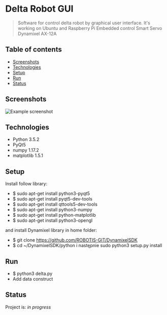 # Delta Robot GUI
> Software for control delta robot by graphical user interface. 
> It's working on Ubuntu and Raspberry Pi 
> Embedded control Smart Servo Dynamixel AX-12A

## Table of contents
* [Screenshots](#screenshots)
* [Technologies](#technologies)
* [Setup](#setup)
* [Run](#run)
* [Status](#status)

## Screenshots
![Example screenshot](.konstrukcja.png)

## Technologies
* Python 	3.5.2
* PyQt5
* numpy  	1.17.2
* matplotlib  	1.5.1

## Setup
Install follow library:

* $ sudo apt-get install python3-pyqt5
* $ sudo apt-get install pyqt5-dev-tools
* $ sudo apt-get install qttools5-dev-tools
* $ sudo apt-get install python3-numpy
* $ sudo apt-get install python-matplotlib
* $ sudo apt-get install python3-opengl
	
and install Dynamixel library in home folder:

* $ git clone https://github.com/ROBOTIS-GIT/DynamixelSDK
* $ cd ~/DynamixelSDK/python i następnie sudo python3 setup.py install

## Run
* $ python3 delta.py
* Add data construct

## Status
Project is: _in progress_
